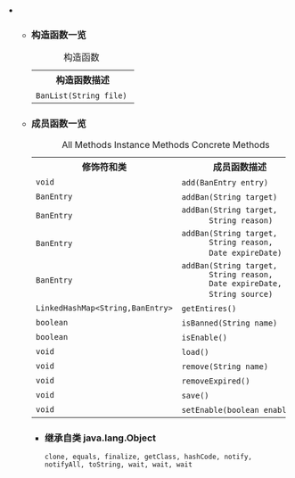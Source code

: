 <div class="summary">
<ul class="blockList">
<li class="blockList">
<!-- ======== CONSTRUCTOR SUMMARY ======== -->
<ul class="blockList">
<li class="blockList"><a name="constructor.summary">
<!--   -->
</a>
<h3>构造函数一览</h3>
<table class="memberSummary" border="0" cellpadding="3" cellspacing="0" summary="Constructor Summary table, listing constructors, and an explanation">
<caption><span>构造函数</span><span class="tabEnd"> </span></caption>
<tr>
<th>构造函数描述</th>
</tr>
<tr class="altColor">
<td class="colOne"><code><span class="memberNameLink"><a >BanList</a></span>(<a  title="class or interface in java.lang">String</a> file)</code> </td>
</tr>
</table>
</li>
</ul>
<!-- ========== METHOD SUMMARY =========== -->
<ul class="blockList">
<li class="blockList"><a name="method.summary">
<!--   -->
</a>
<h3>成员函数一览</h3>
<table class="memberSummary" border="0" cellpadding="3" cellspacing="0" summary="Method Summary table, listing methods, and an explanation">
<caption><span id="t0" class="activeTableTab"><span>All Methods</span><span class="tabEnd"> </span></span><span id="t2" class="tableTab"><span><a >Instance Methods</a></span><span class="tabEnd"> </span></span><span id="t4" class="tableTab"><span><a >Concrete Methods</a></span><span class="tabEnd"> </span></span></caption>
<tr>
<th>修饰符和类</th>
<th>成员函数描述</th>
</tr>
<tr id="i0" class="altColor">
<td class="colFirst"><code>void</code></td>
<td class="colLast"><code><span class="memberNameLink"><a >add</a></span>(<a  title="class in cn.nukkit.permission">BanEntry</a> entry)</code> </td>
</tr>
<tr id="i1" class="rowColor">
<td class="colFirst"><code><a  title="class in cn.nukkit.permission">BanEntry</a></code></td>
<td class="colLast"><code><span class="memberNameLink"><a >addBan</a></span>(<a  title="class or interface in java.lang">String</a> target)</code> </td>
</tr>
<tr id="i2" class="altColor">
<td class="colFirst"><code><a  title="class in cn.nukkit.permission">BanEntry</a></code></td>
<td class="colLast"><code><span class="memberNameLink"><a >addBan</a></span>(<a  title="class or interface in java.lang">String</a> target,
      <a  title="class or interface in java.lang">String</a> reason)</code> </td>
</tr>
<tr id="i3" class="rowColor">
<td class="colFirst"><code><a  title="class in cn.nukkit.permission">BanEntry</a></code></td>
<td class="colLast"><code><span class="memberNameLink"><a >addBan</a></span>(<a  title="class or interface in java.lang">String</a> target,
      <a  title="class or interface in java.lang">String</a> reason,
      <a  title="class or interface in java.util">Date</a> expireDate)</code> </td>
</tr>
<tr id="i4" class="altColor">
<td class="colFirst"><code><a  title="class in cn.nukkit.permission">BanEntry</a></code></td>
<td class="colLast"><code><span class="memberNameLink"><a >addBan</a></span>(<a  title="class or interface in java.lang">String</a> target,
      <a  title="class or interface in java.lang">String</a> reason,
      <a  title="class or interface in java.util">Date</a> expireDate,
      <a  title="class or interface in java.lang">String</a> source)</code> </td>
</tr>
<tr id="i5" class="rowColor">
<td class="colFirst"><code><a  title="class or interface in java.util">LinkedHashMap</a>&lt;<a  title="class or interface in java.lang">String</a>,<a  title="class in cn.nukkit.permission">BanEntry</a>&gt;</code></td>
<td class="colLast"><code><span class="memberNameLink"><a >getEntires</a></span>()</code> </td>
</tr>
<tr id="i6" class="altColor">
<td class="colFirst"><code>boolean</code></td>
<td class="colLast"><code><span class="memberNameLink"><a >isBanned</a></span>(<a  title="class or interface in java.lang">String</a> name)</code> </td>
</tr>
<tr id="i7" class="rowColor">
<td class="colFirst"><code>boolean</code></td>
<td class="colLast"><code><span class="memberNameLink"><a >isEnable</a></span>()</code> </td>
</tr>
<tr id="i8" class="altColor">
<td class="colFirst"><code>void</code></td>
<td class="colLast"><code><span class="memberNameLink"><a >load</a></span>()</code> </td>
</tr>
<tr id="i9" class="rowColor">
<td class="colFirst"><code>void</code></td>
<td class="colLast"><code><span class="memberNameLink"><a >remove</a></span>(<a  title="class or interface in java.lang">String</a> name)</code> </td>
</tr>
<tr id="i10" class="altColor">
<td class="colFirst"><code>void</code></td>
<td class="colLast"><code><span class="memberNameLink"><a >removeExpired</a></span>()</code> </td>
</tr>
<tr id="i11" class="rowColor">
<td class="colFirst"><code>void</code></td>
<td class="colLast"><code><span class="memberNameLink"><a >save</a></span>()</code> </td>
</tr>
<tr id="i12" class="altColor">
<td class="colFirst"><code>void</code></td>
<td class="colLast"><code><span class="memberNameLink"><a >setEnable</a></span>(boolean enable)</code> </td>
</tr>
</table>
<ul class="blockList">
<li class="blockList"><a name="methods.inherited.from.class.java.lang.Object">
<!--   -->
</a>
<h3>继承自类 java.lang.<a  title="class or interface in java.lang">Object</a></h3>
<code><a  title="class or interface in java.lang">clone</a>, <a  title="class or interface in java.lang">equals</a>, <a  title="class or interface in java.lang">finalize</a>, <a  title="class or interface in java.lang">getClass</a>, <a  title="class or interface in java.lang">hashCode</a>, <a  title="class or interface in java.lang">notify</a>, <a  title="class or interface in java.lang">notifyAll</a>, <a  title="class or interface in java.lang">toString</a>, <a  title="class or interface in java.lang">wait</a>, <a  title="class or interface in java.lang">wait</a>, <a  title="class or interface in java.lang">wait</a></code></li>
</ul>
</li>
</ul>
</li>
</ul>
</div>
